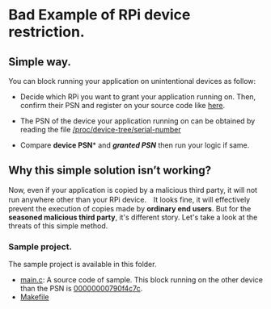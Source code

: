 # Bad Example of RPi device restriction.

## Simple way.
You can block running your application on unintentional devices as follow:

- Decide which RPi you want to grant your application running on. Then, confirm their PSN and register on your source code like [here](https://github.com/UedaTakeyuki/devicePSNhExample/blob/main/examples/RPi/bad_example/main.c#L8C31-L8C47).

- The PSN of the device your application running on can be obtained by reading the file [/proc/device-tree/serial-number](https://github.com/UedaTakeyuki/devicePSNhExample/blob/main/examples/RPi/bad_example/main.c#L7C31-L7C62)

- Compare **device PSN*** and ***granted PSN*** then run your logic if same.

## Why this simple solution isn’t working?
Now, even if your application is copied by a malicious third party, it will not run anywhere other than your RPi device.　It looks fine, it will effectively prevent the execution of copies made by **ordinary end users**. But for the **seasoned malicious third party**, it's different story. Let's take a look at the threats of this simple method.

### Sample project.
The sample project is available in this folder.
- [main.c](main.c): A source code of sample. This block running on the other device than the PSN is [00000000790f4c7c](https://github.com/UedaTakeyuki/devicePSNhExample/blob/main/examples/RPi/bad_example/main.c#L8C31-L8C47).
- [Makefile](Makefile)
